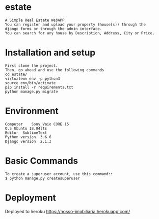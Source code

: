 # estate
    A Simple Real Estate WebAPP
    You can register and upload your property (house(s)) through the django forms or through the admin interface.
    You can search for any house by Description, Address, City or Price.

# Installation and setup
    First clone the project.
    Then, go ahead and use the following commands
    cd estate/
    virtualenv env -p python3
    source env/bin/activate
    pip install -r requirements.txt
    python manage.py migrate

# Environment
    Computer    Sony Vaio CORE i5
    O.S Ubuntu 18.04lts
    Editor  SublimeText
    Python version  3.6.6
    Django version  2.1.3

# Basic Commands
    To create a superuser account, use this command::
    $ python manage.py createsuperuser

# Deployment
Deployed to heroku 
https://nosso-imobiliaria.herokuapp.com/
